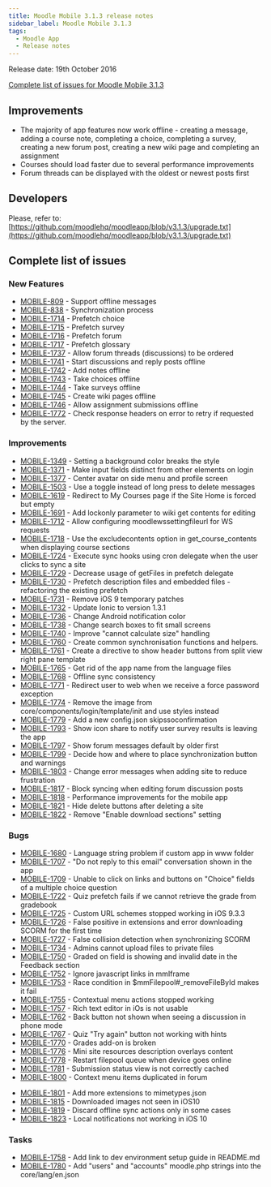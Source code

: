 ```yaml
---
title: Moodle Mobile 3.1.3 release notes
sidebar_label: Moodle Mobile 3.1.3
tags:
  - Moodle App
  - Release notes
---
```


Release date: 19th October 2016

[Complete list of issues for Moodle Mobile 3.1.3](http://moodle.atlassian.net/secure/IssueNavigator!executeAdvanced.jspa?jqlQuery=project+%3D+mobile+and+resolution+%3D+fixed+AND+fixVersion+in+%28%223.1.3%22%29)

## Improvements

- The majority of app features now work offline - creating a message, adding a course note, completing a choice, completing a survey, creating a new forum post, creating a new wiki page and completing an assignment
- Courses should load faster due to several performance improvements
- Forum threads can be displayed with the oldest or newest posts first

## Developers

Please, refer to: [https://github.com/moodlehq/moodleapp/blob/v3.1.3/upgrade.txt](https://github.com/moodlehq/moodleapp/blob/v3.1.3/upgrade.txt)

## Complete list of issues

### New Features

- [MOBILE-809](https://moodle.atlassian.net/browse/MOBILE-809) - Support offline messages
- [MOBILE-838](https://moodle.atlassian.net/browse/MOBILE-838) - Synchronization process
- [MOBILE-1714](https://moodle.atlassian.net/browse/MOBILE-1714) - Prefetch choice
- [MOBILE-1715](https://moodle.atlassian.net/browse/MOBILE-1715) - Prefetch survey
- [MOBILE-1716](https://moodle.atlassian.net/browse/MOBILE-1716) - Prefetch forum
- [MOBILE-1717](https://moodle.atlassian.net/browse/MOBILE-1717) - Prefetch glossary
- [MOBILE-1737](https://moodle.atlassian.net/browse/MOBILE-1737) - Allow forum threads (discussions) to be ordered
- [MOBILE-1741](https://moodle.atlassian.net/browse/MOBILE-1741) - Start discussions and reply posts offline
- [MOBILE-1742](https://moodle.atlassian.net/browse/MOBILE-1742) - Add notes offline
- [MOBILE-1743](https://moodle.atlassian.net/browse/MOBILE-1743) - Take choices offline
- [MOBILE-1744](https://moodle.atlassian.net/browse/MOBILE-1744) - Take surveys offline
- [MOBILE-1745](https://moodle.atlassian.net/browse/MOBILE-1745) - Create wiki pages offline
- [MOBILE-1746](https://moodle.atlassian.net/browse/MOBILE-1746) - Allow assignment submissions offline
- [MOBILE-1772](https://moodle.atlassian.net/browse/MOBILE-1772) - Check response headers on error to retry if requested by the server.

### Improvements

<!-- cspell:disable -->

- [MOBILE-1349](https://moodle.atlassian.net/browse/MOBILE-1349) - Setting a background color breaks the style
- [MOBILE-1371](https://moodle.atlassian.net/browse/MOBILE-1371) - Make input fields distinct from other elements on login
- [MOBILE-1377](https://moodle.atlassian.net/browse/MOBILE-1377) - Center avatar on side menu and profile screen
- [MOBILE-1503](https://moodle.atlassian.net/browse/MOBILE-1503) - Use a toggle instead of long press to delete messages
- [MOBILE-1619](https://moodle.atlassian.net/browse/MOBILE-1619) - Redirect to My Courses page if the Site Home is forced but empty
- [MOBILE-1691](https://moodle.atlassian.net/browse/MOBILE-1691) - Add lockonly parameter to wiki get contents for editing
- [MOBILE-1712](https://moodle.atlassian.net/browse/MOBILE-1712) - Allow configuring moodlewssettingfileurl for WS requests
- [MOBILE-1718](https://moodle.atlassian.net/browse/MOBILE-1718) - Use the excludecontents option in get_course_contents when displaying course sections
- [MOBILE-1724](https://moodle.atlassian.net/browse/MOBILE-1724) - Execute sync hooks using cron delegate when the user clicks to sync a site
- [MOBILE-1729](https://moodle.atlassian.net/browse/MOBILE-1729) - Decrease usage of getFiles in prefetch delegate
- [MOBILE-1730](https://moodle.atlassian.net/browse/MOBILE-1730) - Prefetch description files and embedded files - refactoring the existing prefetch
- [MOBILE-1731](https://moodle.atlassian.net/browse/MOBILE-1731) - Remove iOS 9 temporary patches
- [MOBILE-1732](https://moodle.atlassian.net/browse/MOBILE-1732) - Update Ionic to version 1.3.1
- [MOBILE-1736](https://moodle.atlassian.net/browse/MOBILE-1736) - Change Android notification color
- [MOBILE-1738](https://moodle.atlassian.net/browse/MOBILE-1738) - Change search boxes to fit small screens
- [MOBILE-1740](https://moodle.atlassian.net/browse/MOBILE-1740) - Improve "cannot calculate size" handling
- [MOBILE-1760](https://moodle.atlassian.net/browse/MOBILE-1760) - Create common synchronisation functions and helpers.
- [MOBILE-1761](https://moodle.atlassian.net/browse/MOBILE-1761) - Create a directive to show header buttons from split view right pane template
- [MOBILE-1765](https://moodle.atlassian.net/browse/MOBILE-1765) - Get rid of the app name from the language files
- [MOBILE-1768](https://moodle.atlassian.net/browse/MOBILE-1768) - Offline sync consistency
- [MOBILE-1771](https://moodle.atlassian.net/browse/MOBILE-1771) - Redirect user to web when we receive a force password exception
- [MOBILE-1774](https://moodle.atlassian.net/browse/MOBILE-1774) - Remove the image from core/components/login/template/init and use styles instead
- [MOBILE-1779](https://moodle.atlassian.net/browse/MOBILE-1779) - Add a new config.json skipssoconfirmation
- [MOBILE-1793](https://moodle.atlassian.net/browse/MOBILE-1793) - Show icon share to notify user survey results is leaving the app
- [MOBILE-1797](https://moodle.atlassian.net/browse/MOBILE-1797) - Show forum messages default by older first
- [MOBILE-1799](https://moodle.atlassian.net/browse/MOBILE-1799) - Decide how and where to place synchronization button and warnings
- [MOBILE-1803](https://moodle.atlassian.net/browse/MOBILE-1803) - Change error messages when adding site to reduce frustration
- [MOBILE-1817](https://moodle.atlassian.net/browse/MOBILE-1817) - Block syncing when editing forum discussion posts
- [MOBILE-1818](https://moodle.atlassian.net/browse/MOBILE-1818) - Performance improvements for the mobile app
- [MOBILE-1821](https://moodle.atlassian.net/browse/MOBILE-1821) - Hide delete buttons after deleting a site
- [MOBILE-1822](https://moodle.atlassian.net/browse/MOBILE-1822) - Remove "Enable download sections" setting

<!-- cspell:enable -->

### Bugs

- [MOBILE-1680](https://moodle.atlassian.net/browse/MOBILE-1680) - Language string problem if custom app in www folder
- [MOBILE-1707](https://moodle.atlassian.net/browse/MOBILE-1707) - "Do not reply to this email" conversation shown in the app
- [MOBILE-1709](https://moodle.atlassian.net/browse/MOBILE-1709) - Unable to click on links and buttons on "Choice" fields of a multiple choice question
- [MOBILE-1722](https://moodle.atlassian.net/browse/MOBILE-1722) - Quiz prefetch fails if we cannot retrieve the grade from gradebook
- [MOBILE-1725](https://moodle.atlassian.net/browse/MOBILE-1725) - Custom URL schemes stopped working in iOS 9.3.3
- [MOBILE-1726](https://moodle.atlassian.net/browse/MOBILE-1726) - False positive in extensions and error downloading SCORM for the first time
- [MOBILE-1727](https://moodle.atlassian.net/browse/MOBILE-1727) - False collision detection when synchronizing SCORM
- [MOBILE-1734](https://moodle.atlassian.net/browse/MOBILE-1734) - Admins cannot upload files to private files
- [MOBILE-1750](https://moodle.atlassian.net/browse/MOBILE-1750) - Graded on field is showing and invalid date in the Feedback section
- [MOBILE-1752](https://moodle.atlassian.net/browse/MOBILE-1752) - Ignore javascript links in mmIframe
- [MOBILE-1753](https://moodle.atlassian.net/browse/MOBILE-1753) - Race condition in $mmFilepool#\_removeFileById makes it fail
- [MOBILE-1755](https://moodle.atlassian.net/browse/MOBILE-1755) - Contextual menu actions stopped working
- [MOBILE-1757](https://moodle.atlassian.net/browse/MOBILE-1757) - Rich text editor in iOs is not usable
- [MOBILE-1762](https://moodle.atlassian.net/browse/MOBILE-1762) - Back button not shown when seeing a discussion in phone mode
- [MOBILE-1767](https://moodle.atlassian.net/browse/MOBILE-1767) - Quiz "Try again" button not working with hints
- [MOBILE-1770](https://moodle.atlassian.net/browse/MOBILE-1770) - Grades add-on is broken
- [MOBILE-1776](https://moodle.atlassian.net/browse/MOBILE-1776) - Mini site resources description overlays content
- [MOBILE-1778](https://moodle.atlassian.net/browse/MOBILE-1778) - Restart filepool queue when device goes online
- [MOBILE-1781](https://moodle.atlassian.net/browse/MOBILE-1781) - Submission status view is not correctly cached
- [MOBILE-1800](https://moodle.atlassian.net/browse/MOBILE-1800) - Context menu items duplicated in forum
<!-- cspell:disable-next-line -->
- [MOBILE-1801](https://moodle.atlassian.net/browse/MOBILE-1801) - Add more extensions to mimetypes.json
- [MOBILE-1815](https://moodle.atlassian.net/browse/MOBILE-1815) - Downloaded images not seen in iOS10
- [MOBILE-1819](https://moodle.atlassian.net/browse/MOBILE-1819) - Discard offline sync actions only in some cases
- [MOBILE-1823](https://moodle.atlassian.net/browse/MOBILE-1823) - Local notifications not working in iOS 10

### Tasks

- [MOBILE-1758](https://moodle.atlassian.net/browse/MOBILE-1758) - Add link to dev environment setup guide in README.md
- [MOBILE-1780](https://moodle.atlassian.net/browse/MOBILE-1780) - Add "users" and "accounts" moodle.php strings into the core/lang/en.json
